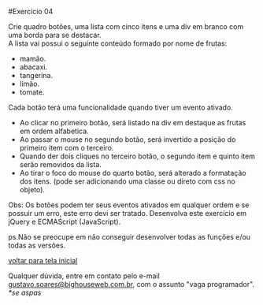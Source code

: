 #Exercício 04
	
Crie quadro botões, uma lista com cinco itens e uma div em branco com uma borda para se destacar.  
A lista vai possui o seguinte conteúdo formado por nome de frutas:

- mamão.
- abacaxi.
- tangerina.
- limão.
- tomate.

Cada botão terá uma funcionalidade quando tiver um evento ativado.

- Ao clicar no primeiro botão, será listado na div em destaque as frutas em ordem alfabetica.
- Ao passar o mouse no segundo botão, será invertido a posição do primeiro item com o terceiro.
- Quando der dois cliques no terceiro botão, o segundo item e quinto item serão removidos da lista.
- Ao tirar o foco do mouse do quarto botão, será alterado a formatação dos itens. (pode ser adicionando uma classe ou direto com css no objeto).
  
Obs: Os botões podem ter seus eventos ativados em qualquer ordem e se possuir um erro, este erro devi ser tratado. Desenvolva este exercício em jQuery e ECMAScript (JavaScript).
  
ps.Não se preocupe em não conseguir desenvolver todas as funções e/ou todas as versões.

[voltar para tela inicial](https://github.com/gustavomathias/bighouseweb/blob/master/README.md)

Qualquer dúvida, entre em contato pelo e-mail gustavo.soares@bighouseweb.com.br, com o assunto "vaga programador". _*se aspas_
